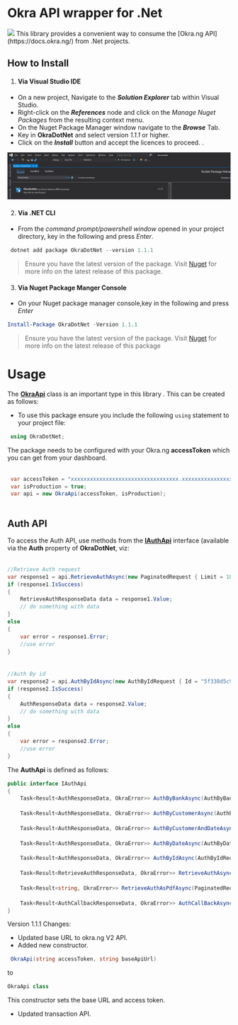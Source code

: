 # Okra API wrapper for .Net
<img src="https://files.readme.io/5b62e80-small-circle-logo.png"/>
This library provides a convenient way to consume the [Okra.ng API](https://docs.okra.ng/) from .Net projects.


## How to Install
1. #### Via Visual Studio IDE

+ On a new project, Navigate to the ***Solution Explorer*** tab within Visual Studio. 
+ Right-click on the ***References*** node and click on the *Manage Nuget Packages* from the resulting context menu. 
+ On the Nuget Package Manager window navigate to the ***Browse*** Tab. 
+ Key in **OkraDotNet** and select version _1.1.1_ or higher. 
+ Click on the ***Install*** button and accept the licences to proceed. .

![Install Package](Docs/package_manager_install.PNG) 

2. #### Via .NET CLI 

+ From the _command prompt/powershell window_ opened in your project directory, key in the following and press *Enter*. 

```powershell 
 dotnet add package OkraDotNet --version 1.1.1
```
> Ensure you have the latest version of the package. Visit [Nuget](https://www.nuget.org/packages/OkraDotNet/) for more info on the latest release of this package. 

3. #### Via Nuget Package Manger Console 

+ On your Nuget package manager console,key in the following and press *Enter* 
```powershell 
Install-Package OkraDotNet -Version 1.1.1 
```
> Ensure you have the latest version of the package. Visit [Nuget](https://www.nuget.org/packages/OkraDotNet/) for more info on the latest release of this package

# Usage
The **[OkraApi](https://github.com/abiolakunle/OkraDotNet/blob/master/OkraDotNet/OkraApi.cs)** class is an important type in this library .  This can be created as follows:

+ To use this package ensure you include the following `using` statement to your project file: 
```csharp 
 using OkraDotNet;
```

The package needs to be configured with your Okra.ng **accessToken** which you can get from your dashboard. 

```csharp  

 var accessToken = "xxxxxxxxxxxxxxxxxxxxxxxxxxxxxxxxxx.xxxxxxxxxxxxxxxxxxxxxxxxxxxxx";
 var isProduction = true;
 var api = new OkraApi(accessToken, isProduction);
  
```


## Auth API
To access the Auth API, use methods from the **[IAuthApi](https://github.com/abiolakunle/OkraDotNet/blob/master/OkraDotNet/Auth/AuthApi.cs)** interface (available via the **Auth** property of **OkraDotNet**, viz:
```c#

//Retrieve Auth request
var response1 = api.RetrieveAuthAsync(new PaginatedRequest { Limit = 10, Page = 1 }).Result;
if (response1.IsSuccess)
{
    RetrieveAuthResponseData data = response1.Value;
    // do something with data
}
else
{
    var error = response1.Error;
    //use error
}


//Auth By id
var response2 = api.AuthByIdAsync(new AuthByIdRequest { Id = "5f338d5c9e5c6e823a71e5e1", Limit = 2, Page = 1 }).Result;
if (response2.IsSuccess)
{
    AuthResponseData data = response2.Value;
    // do something with data
}
else
{
    var error = response2.Error;
    //use error
}

```

The **AuthApi** is defined as follows:
```c#
public interface IAuthApi
{
    Task<Result<AuthResponseData, OkraError>> AuthByBankAsync(AuthByBankRequest request);

    Task<Result<AuthResponseData, OkraError>> AuthByCustomerAsync(AuthByCustomerRequest request);

    Task<Result<AuthResponseData, OkraError>> AuthByCustomerAndDateAsync(AuthByCustomerAndDateRequest request);

    Task<Result<AuthResponseData, OkraError>> AuthByDateAsync(AuthByDateRequest request);

    Task<Result<AuthResponseData, OkraError>> AuthByIdAsync(AuthByIdRequest request);

    Task<Result<RetrieveAuthResponseData, OkraError>> RetrieveAuthAsync(PaginatedRequest request);

    Task<Result<string, OkraError>> RetrieveAuthAsPdfAsync(PaginatedRequest request);

    Task<Result<AuthCallbackResponseData, OkraError>> AuthCallBackAsync(string record);
}
```

Version 1.1.1 Changes:
- Updated base URL to okra.ng V2 API.
- Added new constructor.
```c#
 OkraApi(string accessToken, string baseApiUrl) 
 ```
to 
```c# 
OkraApi class
```
This constructor sets the base URL and access token.
- Updated transaction API.


